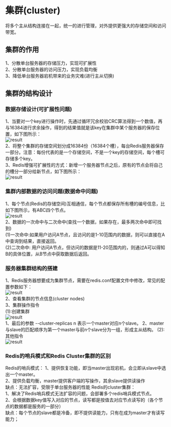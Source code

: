 # 集群(cluster)  
将多个主从结构连接在一起，统一的进行管理，对外提供更强大的存储空间和访问带宽。  
## 集群的作用  
1、分散单台服务器的存储压力，实现可扩展性  
2、分散单台服务器的访问压力，实现负载均衡  
3、降低单台服务器宕机带来的业务灾难(进行主从切换)  
## 集群的结构设计  
### 数据存储设计(可扩展性问题)  
1、当要对一个key进行操作时，先通过循环冗余校验CRC算法得到一个数值，再与16384进行求余操作，得到的结果值就是该key在集群中某个服务器的保存位置，如下图所示：  
![result](https://static01.imgkr.com/temp/ea7bc4082de44629ae98733d19c8031f.png)  
2、将整个集群的存储空间划分成16384份（16384个槽），每台Redis服务器保存一部分。注意：每份代表的是一个存储空间，不是一个key的存储空间，每个槽可存储多个key。  
3、Redis增强可扩展性的方式：新增一个服务器节点之后，原有的节点会将自己的槽分一部分给新节点，如下图所示：  
![result](https://static01.imgkr.com/temp/cc343861246b469c8ed4c0f6b571f6d0.png)  
### 集群内部数据的访问问题(数据命中问题)  
1、每个节点(Redis的存储空间)互相通信，每个节点都保存所有槽的编号信息，比如下图所示，有ABC四个节点。  
![result](https://static01.imgkr.com/temp/e1b82ddd2cf34ac9977672eb8320d4c9.png)  
2、数据的一次命中与二次命中(查找一个数据，如果存在，最多两次命中即可找到)  
(1)一次命中:如果用户访问A节点，且访问的是1-10范围内的数据，则可以直接在A中查询到结果，直接返回。  
(2)二次命中: 用户访问A节点，但访问的数据是11-20范围内的，则通过A可以得知B的具体位置，从B节点中获取数据后返回。   
###  服务器集群结构的搭建  
1、Redis服务器想要成为集群节点，需要在redis.conf配置文件中修改，常见的配置参数如下：  
![result](https://static01.imgkr.com/temp/4e3f8d60085440a18214563056f04c88.png)  
2、查看集群的节点信息(cluster nodes)  
3、集群操作指令  
(1):创建集群  
![result](https://static01.imgkr.com/temp/406ee1d1865a4ace8826ec0c02834628.png)  
1、最后的参数 --cluster-replicas n 表示一个master对应n个slave。
2、master与slave的匹配顺序为第一个master与前n个slave分为一组，形成主从结构。
(2):其他指令  
![result](https://static01.imgkr.com/temp/86e87e9a3ec14c7894510dd06f2bb72d.png)  
### Redis的哨兵模式和Redis Cluster集群的区别  
Redis的哨兵模式：
1、提供恢复功能，即当master出现宕机，会立即从slave中选出一个master。  
2、提供负载均衡，master提供客户端的写操作，其余slave提供读操作    
缺点：无法扩容，受限于单台服务器的性能
Redis的cluster集群：  
1、解决了Redis哨兵模式无法扩容的问题，会部署多个redis哨兵模式节点。  
2、会根据数据key值写入对应的节点，读写都是按值去对应节点读写的（各个节点的数据都是服务的一部分）  
缺点：每个节点的slave都是冷备，即不提供读能力，只有在成为master才有读写能力；  


